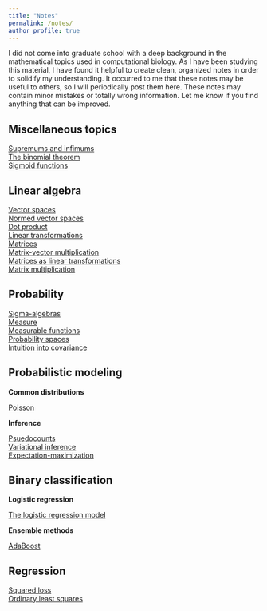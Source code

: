 ```yaml
---
title: "Notes"
permalink: /notes/
author_profile: true
---
```


I did not come into graduate school with a deep background in the mathematical topics used in computational biology. 
As I have been studying this material, I have found it helpful to create clean, organized notes in order to solidify 
my understanding. It occurred to me that these notes may be useful to others, so I will periodically post them here. 
These notes may contain minor mistakes or totally wrong information. Let me know if you find anything that can be improved.

## Miscellaneous topics

[Supremums and infimums](http://mbernste.github.io/files/notes/BoundsSupremumsInfimums.pdf)  
[The binomial theorem](http://mbernste.github.io/files/notes/BinomialTheorem.pdf)  
[Sigmoid functions](http://mbernste.github.io/files/notes/SigmoidFunction.pdf)

## Linear algebra

[Vector spaces](http://mbernste.github.io/files/notes/VectorSpaces.pdf)  
[Normed vector spaces](http://mbernste.github.io/files/notes/NormedVectorSpaces.pdf)  
[Dot product](http://mbernste.github.io/files/notes/DotProduct.pdf)  
[Linear transformations](http://mbernste.github.io/files/notes/LinearTransformations.pdf)  
[Matrices](http://mbernste.github.io/files/notes/Matrices.pdf)  
[Matrix-vector multiplication](http://mbernste.github.io/files/notes/MatrixVectorMultiplication.pdf)  
[Matrices as linear transformations](http://mbernste.github.io/files/notes/MatricesAsLinearTransformations.pdf)  
[Matrix multiplication](http://mbernste.github.io/files/notes/MatrixMultiplication.pdf)

## Probability

[Sigma-algebras](http://mbernste.github.io/files/notes/SigmaAlgebras.pdf)  
[Measure](http://mbernste.github.io/files/notes/Measure.pdf)  
[Measurable functions](http://mbernste.github.io/files/notes/MeasurableFunctions.pdf)  
[Probability spaces](http://mbernste.github.io/files/notes/ProbabilitySpace.pdf)  
[Intuition into covariance](http://mbernste.github.io/files/notes/VisualizingVarianceCovariance.pdf)

## Probabilistic modeling

**Common distributions**

[Poisson](http://mbernste.github.io/files/notes/Poisson.pdf)

**Inference**

[Psuedocounts](http://mbernste.github.io/files/notes/Psuedocounts.pdf)  
[Variational inference](http://mbernste.github.io/files/notes/VariationalInference.pdf)  
[Expectation-maximization](http://mbernste.github.io/files/notes/EM.pdf)

## Binary classification

**Logistic regression**	

[The logistic regression model](http://mbernste.github.io/files/notes/LogisticRegression.pdf)

**Ensemble methods**

[AdaBoost](http://mbernste.github.io/files/notes/AdaBoost.pdf)

## Regression

[Squared loss](http://mbernste.github.io/files/notes/SquaredLoss.pdf)  
[Ordinary least squares](http://mbernste.github.io/files/notes/OrdinaryLeastSquares.pdf)




